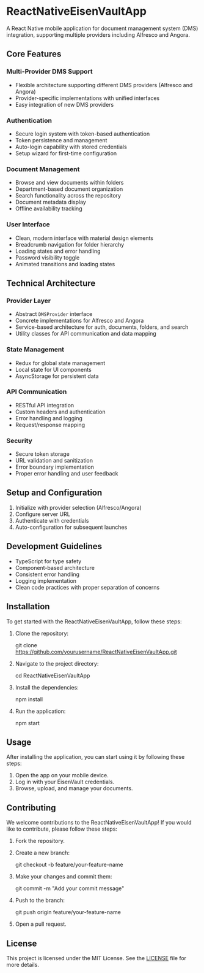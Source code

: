 # ReactNativeEisenVaultApp

A React Native mobile application for document management system (DMS) integration, supporting multiple providers including Alfresco and Angora.

## Core Features

### Multi-Provider DMS Support
- Flexible architecture supporting different DMS providers (Alfresco and Angora)
- Provider-specific implementations with unified interfaces
- Easy integration of new DMS providers

### Authentication
- Secure login system with token-based authentication
- Token persistence and management
- Auto-login capability with stored credentials
- Setup wizard for first-time configuration

### Document Management
- Browse and view documents within folders
- Department-based document organization
- Search functionality across the repository
- Document metadata display
- Offline availability tracking

### User Interface
- Clean, modern interface with material design elements
- Breadcrumb navigation for folder hierarchy
- Loading states and error handling
- Password visibility toggle
- Animated transitions and loading states

## Technical Architecture

### Provider Layer
- Abstract `DMSProvider` interface
- Concrete implementations for Alfresco and Angora
- Service-based architecture for auth, documents, folders, and search
- Utility classes for API communication and data mapping

### State Management
- Redux for global state management
- Local state for UI components
- AsyncStorage for persistent data

### API Communication
- RESTful API integration
- Custom headers and authentication
- Error handling and logging
- Request/response mapping

### Security
- Secure token storage
- URL validation and sanitization
- Error boundary implementation
- Proper error handling and user feedback

## Setup and Configuration

1. Initialize with provider selection (Alfresco/Angora)
2. Configure server URL
3. Authenticate with credentials
4. Auto-configuration for subsequent launches

## Development Guidelines

- TypeScript for type safety
- Component-based architecture
- Consistent error handling
- Logging implementation
- Clean code practices with proper separation of concerns

## Installation

To get started with the ReactNativeEisenVaultApp, follow these steps:

1. Clone the repository:
   
   git clone https://github.com/yourusername/ReactNativeEisenVaultApp.git
   
2. Navigate to the project directory:
   
   cd ReactNativeEisenVaultApp
   
3. Install the dependencies:
   
   npm install
   
4. Run the application:
   
   npm start
   

## Usage

After installing the application, you can start using it by following these steps:

1. Open the app on your mobile device.
2. Log in with your EisenVault credentials.
3. Browse, upload, and manage your documents.

## Contributing

We welcome contributions to the ReactNativeEisenVaultApp! If you would like to contribute, please follow these steps:

1. Fork the repository.
2. Create a new branch:
   
   git checkout -b feature/your-feature-name
   
3. Make your changes and commit them:
   
   git commit -m "Add your commit message"
   
4. Push to the branch:
   
   git push origin feature/your-feature-name
   
5. Open a pull request.

## License

This project is licensed under the MIT License. See the [LICENSE](LICENSE) file for more details.
